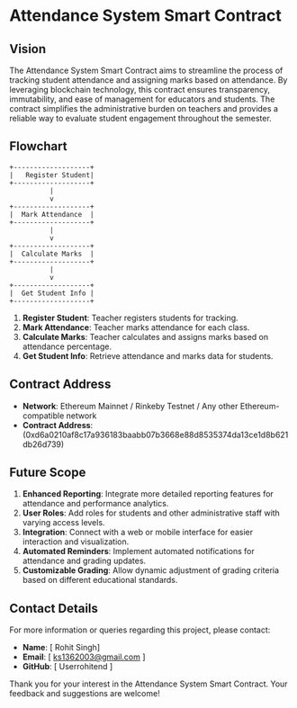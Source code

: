 # Attendance System Smart Contract


## Vision
The Attendance System Smart Contract aims to streamline the process of tracking student attendance and assigning marks based on attendance. By leveraging blockchain technology, this contract ensures transparency, immutability, and ease of management for educators and students. The contract simplifies the administrative burden on teachers and provides a reliable way to evaluate student engagement throughout the semester.

## Flowchart

```plaintext
+-------------------+
|   Register Student|
+-------------------+
          |
          v
+-------------------+
|  Mark Attendance  |
+-------------------+
          |
          v
+-------------------+
|  Calculate Marks  |
+-------------------+
          |
          v
+-------------------+
|  Get Student Info |
+-------------------+
```

1. **Register Student**: Teacher registers students for tracking.
2. **Mark Attendance**: Teacher marks attendance for each class.
3. **Calculate Marks**: Teacher calculates and assigns marks based on attendance percentage.
4. **Get Student Info**: Retrieve attendance and marks data for students.

## Contract Address
- **Network**: Ethereum Mainnet / Rinkeby Testnet / Any other Ethereum-compatible network
- **Contract Address**: (0xd6a0210af8c17a936183baabb07b3668e88d8535374da13ce1d8b621db26d739)

## Future Scope
1. **Enhanced Reporting**: Integrate more detailed reporting features for attendance and performance analytics.
2. **User Roles**: Add roles for students and other administrative staff with varying access levels.
3. **Integration**: Connect with a web or mobile interface for easier interaction and visualization.
4. **Automated Reminders**: Implement automated notifications for attendance and grading updates.
5. **Customizable Grading**: Allow dynamic adjustment of grading criteria based on different educational standards.
   

## Contact Details
For more information or queries regarding this project, please contact:

- **Name**: [ Rohit Singh]
- **Email**: [ ks1362003@gmail.com ]
- **GitHub**: [ Userrohitend ]

Thank you for your interest in the Attendance System Smart Contract. Your feedback and suggestions are welcome!
